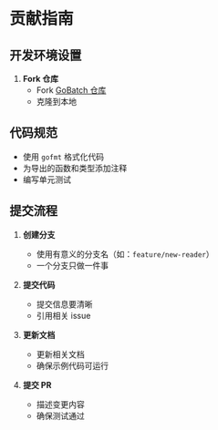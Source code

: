 # 贡献指南

## 开发环境设置

1. **Fork 仓库**
   - Fork [GoBatch 仓库](https://github.com/chararch/gobatch)
   - 克隆到本地

## 代码规范

- 使用 `gofmt` 格式化代码
- 为导出的函数和类型添加注释
- 编写单元测试

## 提交流程

1. **创建分支**
   - 使用有意义的分支名（如：`feature/new-reader`）
   - 一个分支只做一件事

2. **提交代码**
   - 提交信息要清晰
   - 引用相关 issue

3. **更新文档**
   - 更新相关文档
   - 确保示例代码可运行

4. **提交 PR**
   - 描述变更内容
   - 确保测试通过